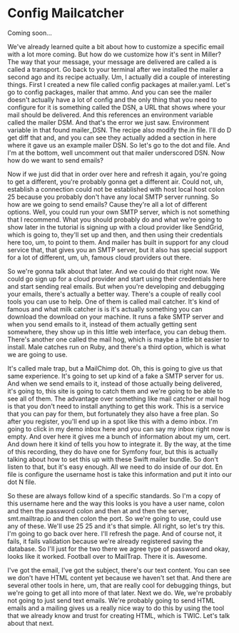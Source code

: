 # Config Mailcatcher

Coming soon...

We've already learned quite a bit about how to customize a specific email with a lot
more coming. But how do we customize how it's sent in Miller? The way that your
message, your message are delivered are called a is called a transport. Go back to
your terminal after we installed the mailer a second ago and its recipe actually. Um,
I actually did a couple of interesting things. First I created a new file called
config packages at mailer.yaml. Let's go to config packages, mailer that ammo. And
you can see the mailer doesn't actually have a lot of config and the only thing that
you need to configure for it is something called the DSN, a URL that shows where your
mail should be delivered. And this references an environment variable called the
mailer DSM. And that's the error we just saw. Environment variable in that found
mailer_DSN. The recipe also modify the.in file. I'll do D get diff that and, and you
can see they actually added a section in here where it gave us an example mailer DSN.
So let's go to the dot and file. And I'm at the bottom, well uncomment out that
mailer underscored DSN. Now how do we want to send emails?

Now if we just did that in order over here and refresh it again, you're going to get
a different, you're probably gonna get a different air. Could not, uh, establish a
connection could not be established with host local host colon 25 because you
probably don't have any local SMTP server running. So how are we going to send
emails? Cause they're all a lot of different options. Well, you could run your own
SMTP server, which is not something that I recommend. What you should probably do and
what we're going to show later in the tutorial is signing up with a cloud provider
like SendGrid, which is going to, they'll set up and then, and then using their
credentials here too, um, to point to them. And mailer has built in support for any
cloud service that, that gives you an SMTP server, but it also has special support
for a lot of different, um, uh, famous cloud providers out there.

So we're gonna talk about that later. And we could do that right now. We could go
sign up for a cloud provider and start using their credentials here and start sending
real emails. But when you're developing and debugging your emails, there's actually a
better way. There's a couple of really cool tools you can use to help. One of them is
called mail catcher. It's kind of famous and what milk catcher is is it's actually
something you can download the download on your machine. It runs a fake SMTP server
and when you send emails to it, instead of them actually getting sent somewhere, they
show up in this little web interface, you can debug them. There's another one called
the mail hog, which is maybe a little bit easier to install. Male catches run on
Ruby, and there's a third option, which is what we are going to use.

It's called male trap, but a MailChimp dot. Oh, this is going to give us that same
experience. It's going to set up kind of a fake a SMTP server for us. And when we
send emails to it, instead of those actually being delivered, it's going to, this
site is going to catch them and we're going to be able to see all of them. The
advantage over something like mail catcher or mail hog is that you don't need to
install anything to get this work. This is a service that you can pay for them, but
fortunately they also have a free plan. So after you register, you'll end up in a
spot like this with a demo inbox. I'm going to click in my demo inbox here and you
can say my inbox right now is empty. And over here it gives me a bunch of information
about my um, cert. And down here it kind of tells you how to integrate it. By the
way, at the time of this recording, they do have one for Symfony four, but this is
actually talking about how to set this up with these Swift mailer bundle. So don't
listen to that, but it's easy enough. All we need to do inside of our dot. En file is
configure the username host is take this information and put it into our dot N file.

So these are always follow kind of a specific standards. So I'm a copy of this
username here and the way this looks is you have a user name, colon and then the
password colon and then at and then the server, smt.mailtrap.io and then colon the
port. So we're going to use, could use any of these. We'll use 25 25 and it's that
simple. All right, so let's try this. I'm going to go back over here. I'll refresh
the page. And of course not, it fails, it fails validation because we're already
registered saving the database. So I'll just for the two there we agree type of
password and okay, looks like it worked. Football over to MailTrap. There it is.
Awesome.

I've got the email, I've got the subject, there's our text content. You can see we
don't have HTML content yet because we haven't set that. And there are several other
tools in here, um, that are really cool for debugging things, but we're going to get
all into more of that later. Next we do. We, we're probably not going to just send
text emails. We're probably going to send HTML emails and a mailing gives us a really
nice way to do this by using the tool that we already know and trust for creating
HTML, which is TWIC. Let's talk about that next.